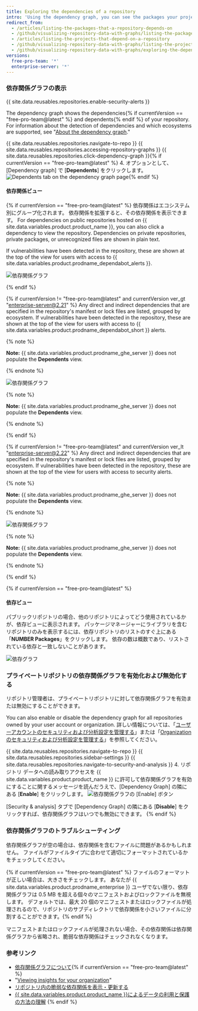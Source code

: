 ```yaml
---
title: Exploring the dependencies of a repository
intro: 'Using the dependency graph, you can see the packages your project depends on{% if currentVersion == "free-pro-team@latest" %} and the repositories that depend on it{% endif %}. また、その依存関係で脆弱性が検出されると、それも表示されます。'
redirect_from:
  - /articles/listing-the-packages-that-a-repository-depends-on
  - /github/visualizing-repository-data-with-graphs/listing-the-packages-that-a-repository-depends-on
  - /articles/listing-the-projects-that-depend-on-a-repository
  - /github/visualizing-repository-data-with-graphs/listing-the-projects-that-depend-on-a-repository
  - /github/visualizing-repository-data-with-graphs/exploring-the-dependencies-and-dependents-of-a-repository
versions:
  free-pro-team: '*'
  enterprise-server: '*'
---
```


### 依存関係グラフの表示

{{ site.data.reusables.repositories.enable-security-alerts }}

The dependency graph shows the dependencies{% if currentVersion == "free-pro-team@latest" %} and dependents{% endif %} of your repository. For information about the detection of dependencies and which ecosystems are supported, see "[About the dependency graph](/github/visualizing-repository-data-with-graphs/about-the-dependency-graph)."

{{ site.data.reusables.repositories.navigate-to-repo }}
{{ site.data.reusables.repositories.accessing-repository-graphs }}
{{ site.data.reusables.repositories.click-dependency-graph }}{% if currentVersion == "free-pro-team@latest" %}
4. オプションとして、[Dependency graph] で [**Dependents**] をクリックします。 ![Dependents tab on the dependency graph page](/assets/images/help/graphs/dependency-graph-dependents-tab.png){% endif %}

#### 依存関係ビュー

{% if currentVersion == "free-pro-team@latest" %}
依存関係はエコシステム別にグループ化されます。 依存関係を拡張すると、その依存関係を表示できます。 For dependencies on public repositories hosted on {{ site.data.variables.product.product_name }}, you can also click a dependency to view the repository. Dependencies on private repositories, private packages, or unrecognized files are shown in plain text.

If vulnerabilities have been detected in the repository, these are shown at the top of the view for users with access to {{ site.data.variables.product.prodname_dependabot_alerts }}.

![依存関係グラフ](/assets/images/help/graphs/dependencies_graph.png)

{% endif %}

{% if currentVersion != "free-pro-team@latest" and currentVersion ver_gt "enterprise-server@2.21" %}
Any direct and indirect dependencies that are specified in the repository's manifest or lock files are listed, grouped by ecosystem. If vulnerabilities have been detected in the repository, these are shown at the top of the view for users with access to {{ site.data.variables.product.prodname_dependabot_short }} alerts.

{% note %}

**Note:** {{ site.data.variables.product.prodname_ghe_server }} does not populate the **Dependents** view.

{% endnote %}

![依存関係グラフ](/assets/images/help/graphs/dependencies_graph_server.png)

{% note %}

**Note:** {{ site.data.variables.product.prodname_ghe_server }} does not populate the **Dependents** view.

{% endnote %}

{% endif %}

{% if currentVersion != "free-pro-team@latest" and currentVersion ver_lt "enterprise-server@2.22" %}
Any direct and indirect dependencies that are specified in the repository's manifest or lock files are listed, grouped by ecosystem. If vulnerabilities have been detected in the repository, these are shown at the top of the view for users with access to security alerts.

{% note %}

**Note:** {{ site.data.variables.product.prodname_ghe_server }} does not populate the **Dependents** view.

{% endnote %}

![依存関係グラフ](/assets/images/help/graphs/dependencies_graph_server.png)

{% note %}

**Note:** {{ site.data.variables.product.prodname_ghe_server }} does not populate the **Dependents** view.

{% endnote %}

{% endif %}

{% if currentVersion == "free-pro-team@latest" %}
#### 依存ビュー

パブリックリポジトリの場合、他のリポジトリによってどう使用されているかが、依存ビューに表示されます。 パッケージマネージャーにライブラリを含むリポジトリのみを表示するには、依存リポジトリのリストのすぐ上にある「**NUMBER Packages**」をクリックします。 依存の数は概数であり、リストされている依存と一致しないことがあります。

![依存グラフ](/assets/images/help/graphs/dependents_graph.png)

### プライベートリポジトリの依存関係グラフを有効化および無効化する

リポジトリ管理者は、プライベートリポジトリに対して依存関係グラフを有効または無効にすることができます。

You can also enable or disable the dependency graph for all repositories owned by your user account or organization. 詳しい情報については、「[ユーザーアカウントのセキュリティおよび分析設定を管理する](/github/setting-up-and-managing-your-github-user-account/managing-security-and-analysis-settings-for-your-user-account)」または「[Organization のセキュリティおよび分析設定を管理する](/github/setting-up-and-managing-organizations-and-teams/managing-security-and-analysis-settings-for-your-organization)」を参照してください。

{{ site.data.reusables.repositories.navigate-to-repo }}
{{ site.data.reusables.repositories.sidebar-settings }}
{{ site.data.reusables.repositories.navigate-to-security-and-analysis }}
4. リポジトリ データへの読み取りアクセスを {{ site.data.variables.product.product_name }} に許可して依存関係グラフを有効にすることに関するメッセージを読んだうえで、[Dependency Graph] の隣にある [**Enable**] をクリックします。 ![依存関係グラフの [Enable] ボタン](/assets/images/help/repository/dependency-graph-enable-button.png)

[Security & analysis] タブで [Dependency Graph] の隣にある [**Disable**] をクリックすれば、依存関係グラフはいつでも無効にできます。
{% endif %}

### 依存関係グラフのトラブルシューティング

依存関係グラフが空の場合は、依存関係を含むファイルに問題があるかもしれません。 ファイルがファイルタイプに合わせて適切にフォーマットされているかをチェックしてください。

{% if currentVersion == "free-pro-team@latest" %}
ファイルのフォーマットが正しい場合は、大きさをチェックします。 あなたが {{ site.data.variables.product.prodname_enterprise }} ユーザでない限り、依存関係グラフは 0.5 MB を超える個々のマニフェストおよびロックファイルを無視します。 デフォルトでは、最大 20 個のマニフェストまたはロックファイルが処理されるので、リポジトリのサブディレクトリで依存関係を小さいファイルに分割することができます。{% endif %}

マニフェストまたはロックファイルが処理されない場合、その依存関係は依存関係グラフから省略され、脆弱な依存関係はチェックされなくなります。

### 参考リンク

- [依存関係グラフについて](/github/visualizing-repository-data-with-graphs/about-the-dependency-graph){% if currentVersion == "free-pro-team@latest" %}
- "[Viewing insights for your organization](/github/setting-up-and-managing-organizations-and-teams/viewing-insights-for-your-organization)"
- [リポジトリ内の脆弱な依存関係を表示・更新する](/github/managing-security-vulnerabilities/viewing-and-updating-vulnerable-dependencies-in-your-repository)
- [{{ site.data.variables.product.product_name }}によるデータの利用と保護の方法の理解](/github/understanding-how-github-uses-and-protects-your-data)
{% endif %}
